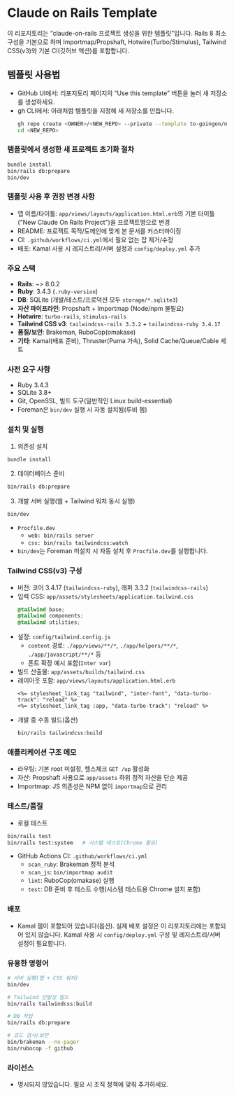 # Claude on Rails Template

이 리포지토리는 “claude-on-rails 프로젝트 생성을 위한 템플릿”입니다. Rails 8 최소 구성을 기본으로 하며 Importmap/Propshaft, Hotwire(Turbo/Stimulus), Tailwind CSS(v3)와 기본 CI(깃허브 액션)를 포함합니다.

## 템플릿 사용법

- GitHub UI에서: 리포지토리 페이지의 “Use this template” 버튼을 눌러 새 저장소를 생성하세요.
- gh CLI에서: 아래처럼 템플릿을 지정해 새 저장소를 만듭니다.
  ```bash
  gh repo create <OWNER>/<NEW_REPO> --private --template to-goingon/new-claude-on-rails-project --clone
  cd <NEW_REPO>
  ```

### 템플릿에서 생성한 새 프로젝트 초기화 절차

```bash
bundle install
bin/rails db:prepare
bin/dev
```

### 템플릿 사용 후 권장 변경 사항

- 앱 이름/타이틀: `app/views/layouts/application.html.erb`의 기본 타이틀("New Claude On Rails Project")을 프로젝트명으로 변경
- README: 프로젝트 목적/도메인에 맞게 본 문서를 커스터마이징
- CI: `.github/workflows/ci.yml`에서 필요 없는 잡 제거/수정
- 배포: Kamal 사용 시 레지스트리/서버 설정과 `config/deploy.yml` 추가

### 주요 스택

- **Rails**: ~> 8.0.2
- **Ruby**: 3.4.3 (`.ruby-version`)
- **DB**: SQLite (개발/테스트/프로덕션 모두 `storage/*.sqlite3`)
- **자산 파이프라인**: Propshaft + Importmap (Node/npm 불필요)
- **Hotwire**: `turbo-rails`, `stimulus-rails`
- **Tailwind CSS v3**: `tailwindcss-rails 3.3.2` + `tailwindcss-ruby 3.4.17`
- **품질/보안**: Brakeman, RuboCop(omakase)
- **기타**: Kamal(배포 준비), Thruster(Puma 가속), Solid Cache/Queue/Cable 세트

### 사전 요구 사항

- Ruby 3.4.3
- SQLite 3.8+
- Git, OpenSSL, 빌드 도구(일반적인 Linux build-essential)
- Foreman은 `bin/dev` 실행 시 자동 설치됨(루비 젬)

### 설치 및 실행

1. 의존성 설치

```bash
bundle install
```

2. 데이터베이스 준비

```bash
bin/rails db:prepare
```

3. 개발 서버 실행(웹 + Tailwind 워처 동시 실행)

```bash
bin/dev
```

- `Procfile.dev`
  - `web: bin/rails server`
  - `css: bin/rails tailwindcss:watch`
- `bin/dev`는 Foreman 미설치 시 자동 설치 후 `Procfile.dev`를 실행합니다.

### Tailwind CSS(v3) 구성

- 버전: 코어 3.4.17 (`tailwindcss-ruby`), 래퍼 3.3.2 (`tailwindcss-rails`)
- 입력 CSS: `app/assets/stylesheets/application.tailwind.css`
  ```css
  @tailwind base;
  @tailwind components;
  @tailwind utilities;
  ```
- 설정: `config/tailwind.config.js`
  - `content` 경로: `./app/views/**/*`, `./app/helpers/**/*`, `./app/javascript/**/*` 등
  - 폰트 확장 예시 포함(`Inter var`)
- 빌드 산출물: `app/assets/builds/tailwind.css`
- 레이아웃 포함: `app/views/layouts/application.html.erb`
  ```erb
  <%= stylesheet_link_tag "tailwind", "inter-font", "data-turbo-track": "reload" %>
  <%= stylesheet_link_tag :app, "data-turbo-track": "reload" %>
  ```
- 개발 중 수동 빌드(옵션)
  ```bash
  bin/rails tailwindcss:build
  ```

### 애플리케이션 구조 메모

- 라우팅: 기본 root 미설정, 헬스체크 `GET /up` 활성화
- 자산: Propshaft 사용으로 `app/assets` 하위 정적 자산을 단순 제공
- Importmap: JS 의존성은 NPM 없이 `importmap`으로 관리

### 테스트/품질

- 로컬 테스트

```bash
bin/rails test
bin/rails test:system   # 시스템 테스트(Chrome 필요)
```

- GitHub Actions CI: `.github/workflows/ci.yml`
  - `scan_ruby`: Brakeman 정적 분석
  - `scan_js`: `bin/importmap audit`
  - `lint`: RuboCop(omakase) 실행
  - `test`: DB 준비 후 테스트 수행(시스템 테스트용 Chrome 설치 포함)

### 배포

- Kamal 젬이 포함되어 있습니다(옵션). 실제 배포 설정은 이 리포지토리에는 포함되어 있지 않습니다. Kamal 사용 시 `config/deploy.yml` 구성 및 레지스트리/서버 설정이 필요합니다.

### 유용한 명령어

```bash
# 서버 실행(웹 + CSS 워처)
bin/dev

# Tailwind 단발성 빌드
bin/rails tailwindcss:build

# DB 작업
bin/rails db:prepare

# 코드 검사/보안
bin/brakeman --no-pager
bin/rubocop -f github
```

### 라이선스

- 명시되지 않았습니다. 필요 시 조직 정책에 맞춰 추가하세요.
